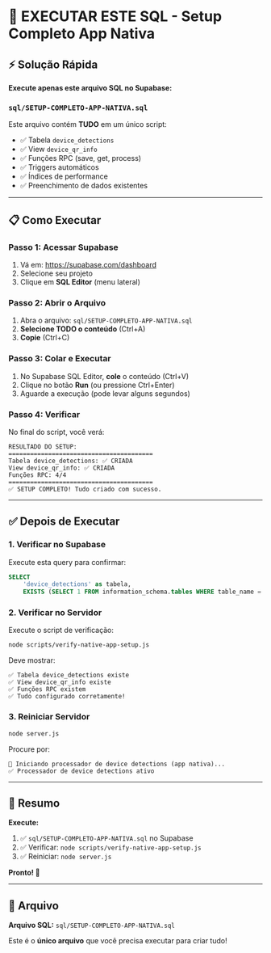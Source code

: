 # 🚀 EXECUTAR ESTE SQL - Setup Completo App Nativa

## ⚡ Solução Rápida

**Execute apenas este arquivo SQL no Supabase:**

### `sql/SETUP-COMPLETO-APP-NATIVA.sql`

Este arquivo contém **TUDO** em um único script:
- ✅ Tabela `device_detections`
- ✅ View `device_qr_info`
- ✅ Funções RPC (save, get, process)
- ✅ Triggers automáticos
- ✅ Índices de performance
- ✅ Preenchimento de dados existentes

---

## 📋 Como Executar

### Passo 1: Acessar Supabase
1. Vá em: https://supabase.com/dashboard
2. Selecione seu projeto
3. Clique em **SQL Editor** (menu lateral)

### Passo 2: Abrir o Arquivo
1. Abra o arquivo: `sql/SETUP-COMPLETO-APP-NATIVA.sql`
2. **Selecione TODO o conteúdo** (Ctrl+A)
3. **Copie** (Ctrl+C)

### Passo 3: Colar e Executar
1. No Supabase SQL Editor, **cole** o conteúdo (Ctrl+V)
2. Clique no botão **Run** (ou pressione Ctrl+Enter)
3. Aguarde a execução (pode levar alguns segundos)

### Passo 4: Verificar
No final do script, você verá:
```
RESULTADO DO SETUP:
========================================
Tabela device_detections: ✅ CRIADA
View device_qr_info: ✅ CRIADA
Funções RPC: 4/4
========================================
✅ SETUP COMPLETO! Tudo criado com sucesso.
```

---

## ✅ Depois de Executar

### 1. Verificar no Supabase

Execute esta query para confirmar:
```sql
SELECT 
    'device_detections' as tabela,
    EXISTS (SELECT 1 FROM information_schema.tables WHERE table_name = 'device_detections') as existe;
```

### 2. Verificar no Servidor

Execute o script de verificação:
```bash
node scripts/verify-native-app-setup.js
```

Deve mostrar:
```
✅ Tabela device_detections existe
✅ View device_qr_info existe
✅ Funções RPC existem
✅ Tudo configurado corretamente!
```

### 3. Reiniciar Servidor

```bash
node server.js
```

Procure por:
```
📱 Iniciando processador de device detections (app nativa)...
✅ Processador de device detections ativo
```

---

## 🎯 Resumo

**Execute:**
1. ✅ `sql/SETUP-COMPLETO-APP-NATIVA.sql` no Supabase
2. ✅ Verificar: `node scripts/verify-native-app-setup.js`
3. ✅ Reiniciar: `node server.js`

**Pronto! 🎉**

---

## 📁 Arquivo

**Arquivo SQL:** `sql/SETUP-COMPLETO-APP-NATIVA.sql`

Este é o **único arquivo** que você precisa executar para criar tudo!

